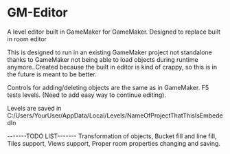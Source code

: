 # GM-Editor
A level editor built in GameMaker for GameMaker. Designed to replace built in room editor

This is designed to run in an existing GameMaker project not standalone thanks to GameMaker not being able to load objects during runtime anymore.
Created because the built in editor is kind of crappy, so this is in the future is meant to be better.

Controls for adding/deleting objects are the same as in GameMaker.
F5 tests levels. (Need to add easy way to continue editing).

Levels are saved in C:/Users/YourUser/AppData/Local/Levels/NameOfProjectThatThisIsEmbededIn


-------TODO LIST-------
Transformation of objects,
Bucket fill and line fill,
Tiles support,
Views support,
Proper room properties changing and saving.
